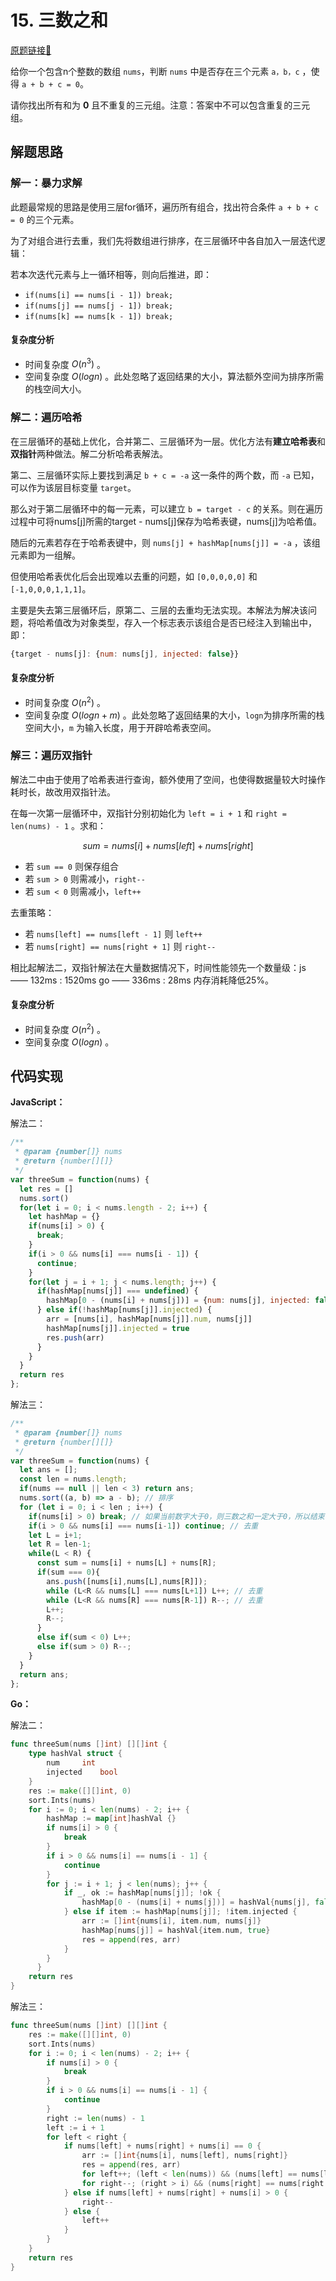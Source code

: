 # 15. 三数之和
[原题链接🔗](https://leetcode-cn.com/problems/3sum/)  

给你一个包含n个整数的数组 `nums`，判断 `nums` 中是否存在三个元素 `a，b，c` ，使得 `a + b + c = 0`。

请你找出所有和为 **0** 且不重复的三元组。注意：答案中不可以包含重复的三元组。

## 解题思路
### 解一：暴力求解
此题最常规的思路是使用三层for循环，遍历所有组合，找出符合条件 `a + b + c = 0` 的三个元素。

为了对组合进行去重，我们先将数组进行排序，在三层循环中各自加入一层迭代逻辑：

若本次迭代元素与上一循环相等，则向后推进，即：

 - `if(nums[i] == nums[i - 1]) break;`
 - `if(nums[j] == nums[j - 1]) break;`
 - `if(nums[k] == nums[k - 1]) break;`

#### 复杂度分析
 - 时间复杂度 $O(n^3)$ 。
 - 空间复杂度 $O(logn)$ 。此处忽略了返回结果的大小，算法额外空间为排序所需的栈空间大小。

### 解二：遍历哈希
在三层循环的基础上优化，合并第二、三层循环为一层。优化方法有**建立哈希表**和**双指针**两种做法。解二分析哈希表解法。

第二、三层循环实际上要找到满足 `b + c = -a` 这一条件的两个数，而 `-a` 已知，可以作为该层目标变量 `target`。

那么对于第二层循环中的每一元素，可以建立 `b = target - c` 的关系。则在遍历过程中可将nums[j]所需的target - nums[j]保存为哈希表键，nums[j]为哈希值。

随后的元素若存在于哈希表键中，则 `nums[j] + hashMap[nums[j]] = -a` ，该组元素即为一组解。

但使用哈希表优化后会出现难以去重的问题，如 `[0,0,0,0,0]` 和 `[-1,0,0,0,1,1,1]`。

主要是失去第三层循环后，原第二、三层的去重均无法实现。本解法为解决该问题，将哈希值改为对象类型，存入一个标志表示该组合是否已经注入到输出中，即：

```javascript
{target - nums[j]: {num: nums[j], injected: false}}
```

#### 复杂度分析
 - 时间复杂度 $O(n^2)$ 。
 - 空间复杂度 $O(logn + m)$ 。此处忽略了返回结果的大小，`logn`为排序所需的栈空间大小，`m` 为输入长度，用于开辟哈希表空间。

### 解三：遍历双指针
解法二中由于使用了哈希表进行查询，额外使用了空间，也使得数据量较大时操作耗时长，故改用双指针法。

在每一次第一层循环中，双指针分别初始化为 `left = i + 1` 和 `right = len(nums) - 1` 。求和：

$$sum = nums[i] + nums[left] + nums[right]$$

 - 若 `sum == 0` 则保存组合
 - 若 `sum > 0` 则需减小，`right--`
 - 若 `sum < 0` 则需减小，`left++`

去重策略：

 - 若 `nums[left] == nums[left - 1]` 则 `left++`
 - 若 `nums[right] == nums[right + 1]` 则 `right--`

 相比起解法二，双指针解法在大量数据情况下，时间性能领先一个数量级：js —— 132ms : 1520ms  go —— 336ms : 28ms
 内存消耗降低25%。

 #### 复杂度分析
 - 时间复杂度 $O(n^2)$ 。
 - 空间复杂度 $O(logn)$ 。

## 代码实现
**JavaScript：**

解法二：
```javascript
/**
 * @param {number[]} nums
 * @return {number[][]}
 */
var threeSum = function(nums) {
  let res = []
  nums.sort()
  for(let i = 0; i < nums.length - 2; i++) {
    let hashMap = {}
    if(nums[i] > 0) {
      break;
    }
    if(i > 0 && nums[i] === nums[i - 1]) {
      continue;
    }
    for(let j = i + 1; j < nums.length; j++) {
      if(hashMap[nums[j]] === undefined) {
        hashMap[0 - (nums[i] + nums[j])] = {num: nums[j], injected: false}
      } else if(!hashMap[nums[j]].injected) {
        arr = [nums[i], hashMap[nums[j]].num, nums[j]]
        hashMap[nums[j]].injected = true
        res.push(arr)
      }
    }
  }
  return res
};
```

解法三：
```javascript
/**
 * @param {number[]} nums
 * @return {number[][]}
 */
var threeSum = function(nums) {
  let ans = [];
  const len = nums.length;
  if(nums == null || len < 3) return ans;
  nums.sort((a, b) => a - b); // 排序
  for (let i = 0; i < len ; i++) {
    if(nums[i] > 0) break; // 如果当前数字大于0，则三数之和一定大于0，所以结束循环
    if(i > 0 && nums[i] === nums[i-1]) continue; // 去重
    let L = i+1;
    let R = len-1;
    while(L < R) {
      const sum = nums[i] + nums[L] + nums[R];
      if(sum === 0){
        ans.push([nums[i],nums[L],nums[R]]);
        while (L<R && nums[L] === nums[L+1]) L++; // 去重
        while (L<R && nums[R] === nums[R-1]) R--; // 去重
        L++;
        R--;
      }
      else if(sum < 0) L++;
      else if(sum > 0) R--;
    }
  }        
  return ans;
};
```

**Go：**

解法二：
```go
func threeSum(nums []int) [][]int {
    type hashVal struct {
        num 	int
        injected	bool
    }
    res := make([][]int, 0)
    sort.Ints(nums)
    for i := 0; i < len(nums) - 2; i++ {
        hashMap := map[int]hashVal {}
        if nums[i] > 0 {
            break
        }
        if i > 0 && nums[i] == nums[i - 1] {
            continue
        }
        for j := i + 1; j < len(nums); j++ {
            if _, ok := hashMap[nums[j]]; !ok {
                hashMap[0 - (nums[i] + nums[j])] = hashVal{nums[j], false}
            } else if item := hashMap[nums[j]]; !item.injected {
                arr := []int{nums[i], item.num, nums[j]}
                hashMap[nums[j]] = hashVal{item.num, true}
                res = append(res, arr)
            }
        }
	  }
    return res
}
```

解法三：
```go
func threeSum(nums []int) [][]int {
    res := make([][]int, 0)
    sort.Ints(nums)
    for i := 0; i < len(nums) - 2; i++ {
        if nums[i] > 0 {
            break
        }
        if i > 0 && nums[i] == nums[i - 1] {
            continue
        }
        right := len(nums) - 1
        left := i + 1
        for left < right {
            if nums[left] + nums[right] + nums[i] == 0 {
                arr := []int{nums[i], nums[left], nums[right]}
                res = append(res, arr)
                for left++; (left < len(nums)) && (nums[left] == nums[left - 1]); left++ {}
                for right--; (right > i) && (nums[right] == nums[right + 1]); right-- {}
            } else if nums[left] + nums[right] + nums[i] > 0 {
                right--
            } else {
                left++
            }
        }
    }
    return res
}
```